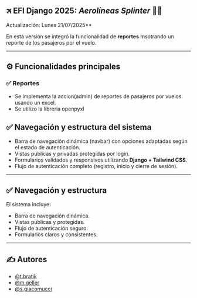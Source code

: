 ## 🛪 EFI Django 2025: *Aerolíneas Splinter* 🧑‍✈️

Actualización: Lunes 21/07/2025**

En esta versión se integró la funcionalidad de **reportes** msotrando un reporte de los pasajeros por el vuelo.

---

## ⚙️ Funcionalidades principales

### ✅ Reportes

- Se implementa la accion(admin) de reportes de pasajeros por vuelos usando un excel.
- Se utilizo la libreria openpyxl

## ✅  Navegación y estructura del sistema

- Barra de navegación dinámica (navbar) con opciones adaptadas según el estado de autenticación.
- Vistas públicas y privadas protegidas por login.
- Formularios validados y responsivos utilizando **Django + Tailwind CSS**.
- Flujo de autenticación completo (registro, inicio y cierre de sesión).

---

## ✅  Navegación y estructura

El sistema incluye:

- Barra de navegación dinámica.
- Vistas públicas y protegidas.
- Flujo de autenticación seguro.
- Formularios claros y consistentes.

---


## ✍️ Autores 

- [@t.bratik](https://github.com/tom1mvp)
- [@m.geller](https://github.com/MarcosAyrton)
- [@s.giacomucci](https://github.com/Stefano818-bot)
